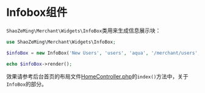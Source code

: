 # Infobox组件

`ShaoZeMing\Merchant\Widgets\InfoBox`类用来生成信息展示块：

```php
use ShaoZeMing\Merchant\Widgets\InfoBox;

$infoBox = new InfoBox('New Users', 'users', 'aqua', '/merchant/users', '1024');

echo $infoBox->render();

```

效果请参考后台首页的布局文件[HomeController.php](/src/Commands/stubs/ExampleController.stub)的`index()`方法中，关于`InfoBox`的部分。